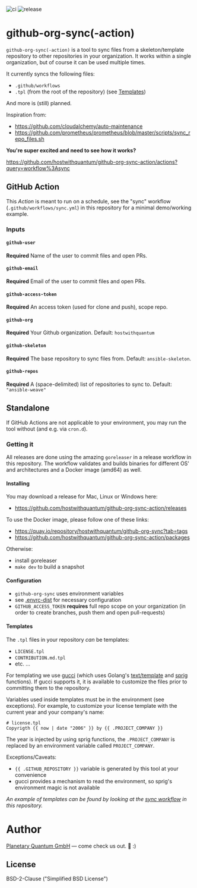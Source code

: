 ![ci](https://github.com/hostwithquantum/github-org-sync-action/workflows/ci/badge.svg) ![release](https://github.com/hostwithquantum/github-org-sync-action/workflows/release/badge.svg)

# github-org-sync(-action)

`github-org-sync(-action)` is a tool to sync files from a skeleton/template repository to other repositories in your organization. It works within a single organization, but of course it can be used multiple times.

It currently syncs the following files:

 - `.github/workflows`
 - `.tpl` (from the root of the repository) (see [Templates](#templates))

And more is (still) planned.

Inspiration from:
 - https://github.com/cloudalchemy/auto-maintenance
 - https://github.com/prometheus/prometheus/blob/master/scripts/sync_repo_files.sh

**You're super excited and need to see how it works?**

https://github.com/hostwithquantum/github-org-sync-action/actions?query=workflow%3Async

## GitHub Action

This _Action_ is meant to run on a schedule, see the "sync" workflow (`.github/workflows/sync.yml`) in this repository for a minimal demo/working example.

### Inputs

#### `github-user`

**Required** Name of the user to commit files and open PRs.

#### `github-email`

**Required** Email of the user to commit files and open PRs.

#### `github-access-token`

**Required** An access token (used for clone and push), scope repo.

#### `github-org`

**Required** Your Github organization. Default: `hostwithquantum`

#### `github-skeleton`

**Required** The base repository to sync files from. Default: `ansible-skeleton`.

#### `github-repos`

**Required** A (space-delimited) list of repositories to sync to. Default: `"ansible-weave"`

## Standalone

If GitHub Actions are not applicable to your environment, you may run the tool without (and e.g. via `cron.d`).

### Getting it

All releases are done using the amazing `goreleaser` in a release workflow in this repository. The workflow validates and builds binaries for different OS' and architectures and a Docker image (amd64) as well.

#### Installing

You may download a release for Mac, Linux or Windows here:
 - https://github.com/hostwithquantum/github-org-sync-action/releases

To use the Docker image, please follow one of these links:
 - https://quay.io/repository/hostwithquantum/github-org-sync?tab=tags
 - https://github.com/hostwithquantum/github-org-sync-action/packages

Otherwise:
 - install goreleaser
 - `make dev` to build a snapshot

#### Configuration

 - `github-org-sync` uses environment variables
 - see [.envrc-dist](.envrc-dist) for necessary configuration
 - `GITHUB_ACCESS_TOKEN` **requires** full repo scope on your organization (in order to create branches, push them and open pull-requests)

#### Templates

The `.tpl` files in your repository _can_ be templates:
 - `LICENSE.tpl`
 - `CONTRIBUTION.md.tpl`
 - etc. ...

For templating we use [gucci](https://github.com/noqcks/gucci) (which uses Golang's [text/template](https://golang.org/pkg/text/template/) and [sprig](https://masterminds.github.io/sprig/) functions). If gucci supports it, it is available to customize the files prior to committing them to the repository.

Variables used inside templates must be in the environment (see exceptions). For example, to customize your license template with the current year and your company's name:

```
# license.tpl
Copyrigth {{ now | date "2006" }} by {{ .PROJECT_COMPANY }}
```

The year is injected by using sprig functions, the `.PROJECT_COMPANY` is replaced by an environment variable called `PROJECT_COMPANY`.

Exceptions/Caveats:
 - `{{ .GITHUB_REPOSITORY }}` variable is generated by this tool at your convenience
 - gucci provides a mechanism to read the environment, so sprig's environment magic is not available

_An example of templates can be found by looking at the [sync workflow](https://github.com/hostwithquantum/github-org-sync-action/blob/main/.github/workflows/sync.yml) in this repository._

# Author

[Planetary Quantum GmbH](https://www.planetary-quantum.com) — come check us out. :rocket: :)

## License

BSD-2-Clause ("Simplified BSD License")
